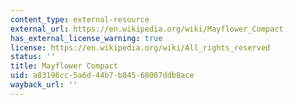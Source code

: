 ```yaml
---
content_type: external-resource
external_url: https://en.wikipedia.org/wiki/Mayflower_Compact
has_external_license_warning: true
license: https://en.wikipedia.org/wiki/All_rights_reserved
status: ''
title: Mayflower Compact
uid: a83196cc-5a6d-44b7-b845-68007ddb8ace
wayback_url: ''
---
```

